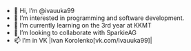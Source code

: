 - 👋 Hi, I’m @ivauuka99
- 👀 I’m interested in programming and software development.
- 🌱 I’m currently learning on the 3rd year at KKMT
- 💞️ I’m looking to collaborate with SparkieAG
- 📫 I’m in VK |Ivan Korolenko[vk.com/ivauuka99]|

<!---
ivauuka99/ivauuka99 is a ✨ special ✨ repository because its `README.md` (this file) appears on your GitHub profile.
You can click the Preview link to take a look at your changes.
--->
